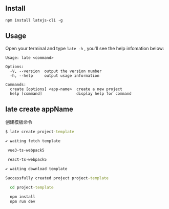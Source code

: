 ## Install

```
npm install latejs-cli -g
```

## Usage

Open your terminal and type `late -h` , you'll see the help infomation below:

```
Usage: late <command>

Options:
  -V, --version  output the version number
  -h, --help     output usage information

Commands:
  create [options] <app-name>  create a new project     
  help [command]               display help for command 
```

## late create appName

创建模板命令

```cmd
$ late create project-template

✔ waiting fetch template

 vue3-ts-webpack5

 react-ts-webpack5

✔ waiting download template

Successfully created project project-template

  cd project-template
  
  npm install
  npm run dev
```
